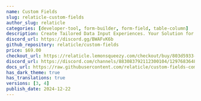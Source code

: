 ```yaml
---
name: Custom Fields
slug: relaticle-custom-fields
author_slug: relaticle
categories: [developer-tool, form-builder, form-field, table-column]
description: Create Tailored Data Input Experiences. Your Solution for Dynamic, User-Defined Custom Form Fields
discord_url: https://discord.gg/BWAFvK6b
github_repository: relaticle/custom-fields
price: $69.00
checkout_url: https://relaticle.lemonsqueezy.com/checkout/buy/803d5933-4b12-4869-9d93-f96797339603?aff=jgeKp
discord_url: https://discord.com/channels/883083792112300104/1297683648195330089
docs_url: https://raw.githubusercontent.com/relaticle/custom-fields-community/main/docs/v1.md
has_dark_theme: true
has_translations: true
versions: [3, 4]
publish_date: 2024-12-22
---
```

